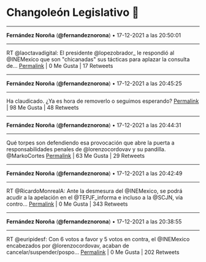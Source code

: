 # Changoleón Legislativo 🙈
*****
**Fernández Noroña** (**@fernandeznorona**) • 17-12-2021 a las 20:50:01
*****
RT @laoctavadigital: El presidente @lopezobrador_ le respondió al @INEMexico que son "chicanadas" sus tácticas para aplazar la consulta de…
[Permalink](https://twitter.com/fernandeznorona/status/1472066597716172802) | 0 Me Gusta | 17 Retweets
*****
**Fernández Noroña** (**@fernandeznorona**) • 17-12-2021 a las 20:45:25
*****
Ha claudicado. ¿Ya es hora de removerlo o seguimos esperando?
[Permalink](https://twitter.com/fernandeznorona/status/1472065439857586178) | 98 Me Gusta | 48 Retweets
*****
**Fernández Noroña** (**@fernandeznorona**) • 17-12-2021 a las 20:44:31
*****
Qué torpes son defendiendo esa provocación que abre la puerta a responsabilidades penales de @lorenzocordovav y su pandilla. @MarkoCortes
[Permalink](https://twitter.com/fernandeznorona/status/1472065216401788930) | 63 Me Gusta | 29 Retweets
*****
**Fernández Noroña** (**@fernandeznorona**) • 17-12-2021 a las 20:42:49
*****
RT @RicardoMonrealA: Ante la desmesura del @INEMexico, se podrá acudir a la apelación en el @TEPJF_informa e incluso a la @SCJN, vía contro…
[Permalink](https://twitter.com/fernandeznorona/status/1472064786682847232) | 0 Me Gusta | 343 Retweets
*****
**Fernández Noroña** (**@fernandeznorona**) • 17-12-2021 a las 20:38:55
*****
RT @euripidesf: Con 6 votos a favor y 5 votos en contra, el @INEMexico encabezados por @lorenzocordovav, acaban de cancelar/suspender/pospo…
[Permalink](https://twitter.com/fernandeznorona/status/1472063806977318914) | 0 Me Gusta | 202 Retweets